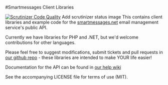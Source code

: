 #Smartmessages Client Libraries

[![Scrutinizer Code Quality](https://scrutinizer-ci.com/g/Smartmessages/SmartmessagesClients/badges/quality-score.png?s=a779898df1a3796778b615b6dff9588eccc6156f)](https://scrutinizer-ci.com/g/Smartmessages/SmartmessagesClients/)
Add scrutinizer status image
This contains client libraries and example code for the [smartmessages.net](http://info.smartmessages.net/) email management service's public API.

Currently we have libraries for PHP and .NET, but we'd welcome contributions for other languages.

Please feel free to suggest modifications, submit tickets and pull requests in [our github repo](https://github.com/Synchro/SmartmessagesClients) - these libraries are intended to make YOUR life easier!

Documentation for the API can be found in [our help wiki](http://wiki.smartmessages.net/#API)

See the accompanying LICENSE file for terms of use (MIT).